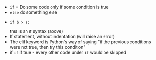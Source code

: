- `if` = Do some code only if some condition is true
- `else` do something else
- ```
  if b > a:
  ```
  this is an if syntax (above)
- If statement, without indentation (will raise an error)
- The elif keyword is Python's way of saying "if the previous conditions were not true, then try this condition"
- if `if` if true - every other code under `if` would be skipped

  

